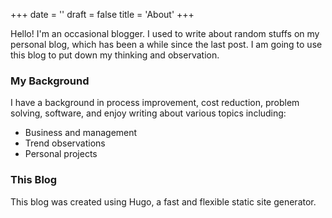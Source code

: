 +++
date = ''
draft = false
title = 'About'
+++

Hello! I'm an occasional blogger. I used to write about random stuffs on my personal blog, which has been a while since the last post. 
I am going to use this blog to put down my thinking and observation. 

### My Background

I have a background in process improvement, cost reduction, problem solving, software, and enjoy writing about various topics including:

- Business and management
- Trend observations
- Personal projects

### This Blog

This blog was created using Hugo, a fast and flexible static site generator.